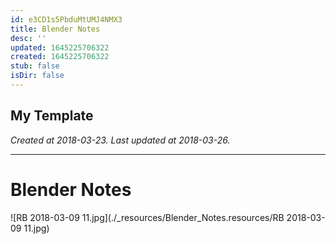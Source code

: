 ```yaml
---
id: e3CD1s5PbduMtUMJ4NMX3
title: Blender Notes
desc: ''
updated: 1645225706322
created: 1645225706322
stub: false
isDir: false
---
```

My Template
---

_Created at 2018-03-23._
_Last updated at 2018-03-26._




---

# Blender Notes


![RB 2018-03-09 11.jpg](./_resources/Blender_Notes.resources/RB 2018-03-09 11.jpg)

